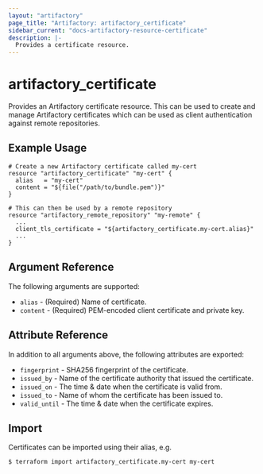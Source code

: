 ```yaml
---
layout: "artifactory"
page_title: "Artifactory: artifactory_certificate"
sidebar_current: "docs-artifactory-resource-certificate"
description: |-
  Provides a certificate resource.
---
```


# artifactory_certificate

Provides an Artifactory certificate resource. This can be used to create and manage Artifactory certificates which can be used as client authentication against remote repositories.

## Example Usage

```hcl
# Create a new Artifactory certificate called my-cert
resource "artifactory_certificate" "my-cert" {
  alias   = "my-cert"
  content = "${file("/path/to/bundle.pem")}"
}

# This can then be used by a remote repository
resource "artifactory_remote_repository" "my-remote" {
  ...
  client_tls_certificate = "${artifactory_certificate.my-cert.alias}"
  ...
}
```

## Argument Reference

The following arguments are supported:

* `alias` - (Required) Name of certificate.
* `content` - (Required) PEM-encoded client certificate and private key.

## Attribute Reference

In addition to all arguments above, the following attributes are exported:

* `fingerprint` - SHA256 fingerprint of the certificate.
* `issued_by` - Name of the certificate authority that issued the certificate.
* `issued_on` - The time & date when the certificate is valid from.
* `issued_to` - Name of whom the certificate has been issued to.
* `valid_until` - The time & date when the certificate expires.

## Import

Certificates can be imported using their alias, e.g.

```
$ terraform import artifactory_certificate.my-cert my-cert
```
